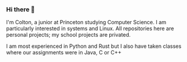 ### Hi there 👋

I'm Colton, a junior at Princeton studying Computer Science. I am particularly interested in systems and Linux. 
All repositories here are personal projects; my school projects are privated.

I am most experienced in Python and Rust but I also have taken classes where our assignments were in Java, C or C++


